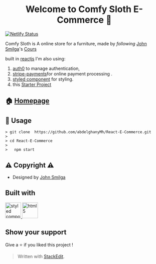 <h1 align="center">Welcome to Comfy Sloth E-Commerce 👋</h1>

[![Netlify Status](https://api.netlify.com/api/v1/badges/a095c42f-23dd-42c7-b0d2-5486fe7bed03/deploy-status)](https://app.netlify.com/sites/react-e-commerce-abdelghanymh/deploys)

Comfy Sloth is A online store for a furniture,  made by _following_  [John Smilga](https://www.udemy.com/user/janis-smilga-3/)'s [Cours](https://www.udemy.com/course/react-tutorial-and-projects-course/)

built in  [reactjs](https://reactjs.org/)
I'm also using:
1. [auth0](https://auth0.com/) to manage authentication,
2. [stripe-payments](https://stripe.com/)for  online payment processing .
4. [styled component](https://styled-components.com/)  for styling.
5. this [Starter Project](https://github.com/john-smilga/react-course-comfy-sloth-starter)


## 🏠 [Homepage](https://react-e-commerce-abdelghanymh.netlify.app/)


## 🚀 Usage
	> git clone  https://github.com/abdelghanyMh/React-E-Commerce.git
	> 
	> cd React-E-Commerce
	>
    >	npm start

## :warning: Copyright	:warning:	

- Designed by [John Smilga](https://www.udemy.com/user/janis-smilga-3/)

## Built with
<p align="left"> <a href="https://styled-components.com/" target="_blank"> <img src="https://raw.githubusercontent.com/styled-components/brand/bde053200192814dcd55923b6e41884d18e51665/styled-components.svg" alt="styled component" width="50" height=""/> </a> 
<a href="https://reactjs.org/" target="_blank">
 <img src="https://cdn.jsdelivr.net/gh/devicons/devicon/icons/react/react-original.svg" alt="html5" width="50" height="50"/> </a> 
 </p>



## Show your support

Give a ⭐️ if you liked this  project !





> Written with [StackEdit](https://stackedit.io/).



